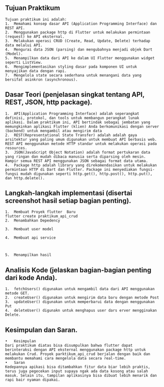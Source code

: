 ## Tujuan Praktikum
	Tujuan praktikum ini adalah:
    1.	Memahami konsep dasar API (Application Programming Interface) dan REST API.
    2.	Menggunakan package http di Flutter untuk melakukan permintaan (request) ke API eksternal.
    3.	Melakukan operasi CRUD (Create, Read, Update, Delete) terhadap data melalui API.
    4.	Mengurai data JSON (parsing) dan mengubahnya menjadi objek Dart (Model).
    5.	Menampilkan data dari API ke dalam UI Flutter menggunakan widget seperti ListView.
    6.	Mengimplementasikan styling dasar pada komponen UI untuk menyajikan data dengan rapi.
    7.	Mengelola state secara sederhana untuk menangani data yang bersifat asinkron (asynchronous).

## Dasar Teori (penjelasan singkat tentang API, REST, JSON, http package).
    1.	API(Application Programming Interface) adalah seperangkat definisi, protokol, dan tools untuk membangun perangkat lunak aplikasi. Dalam praktikum ini, API bertindak sebagai jembatan yang memungkinkan aplikasi Flutter (klien) Anda berkomunikasi dengan server (backend) untuk mengambil atau mengirim data
    2.	REST(Representational State Transfer) adalah adalah gaya arsitektur yang paling umum digunakan untuk membuat API berbasis web. REST API menggunakan metode HTTP standar untuk melakukan operasi pada resources.
    3.	JSON(JavaScript Object Notation) adalah format pertukaran data yang ringan dan mudah dibaca manusia serta diparsing oleh mesin. Hampir semua REST API menggunakan JSON sebagai format data utama.
    4.	Package http adalah library yang direkomendasikan untuk melakukan permintaan HTTP di Dart dan Flutter. Package ini menyediakan fungsi-fungsi mudah digunakan seperti http.get(), http.post(), http.put(), dan http.delete().

## Langkah-langkah implementasi (disertai screenshot hasil setiap bagian penting).
    1.	Membuat Proyek flutter  Baru
    flutter create praktikum_api_crud
    2.	Menambahkan Depedency
    
    3.	Membuat user model
    
    4.	Membuat api service
    
    

    5.	Menampilkan hasil

## Analisis Kode (jelaskan bagian-bagian penting dari kode Anda).
    1.	fetchUsers() digunakan untuk mengambil data dari API menggunakan metode GET.
    2.	createUser() digunakan untuk mengirim data baru dengan metode Post
    3.	updateUser() digunakan untuk memperbarui data dengan menggunakan Put
    4.	deleteUser() digunakn untuk menghapus user dars erver mengginakan Delete.

## Kesimpulan dan Saran.
    •	Kesimpulan 
    Dari praktikum diatas bisa disumpulkan bahwa flutter dapat berinteraksi dengan API eksternal menggunakan package http untuk melakukan Crud. Proyek parktikum_api_crud berjalan dengan baik dan membantu memahami cara mengelola data secara real-time.
    •	Saran 
    Kedepannya apikasi bisa ditambahkan fitur data biar lebih praktis, terus juga pegecekan input supaya ngak ada data kosong atau salah masuk. Selain itu, tampilan aplikasinya bisa dibuat lebih menarik dan rapi bair nyaman dipakai.

        
        

